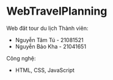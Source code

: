 # WebTravelPlanning
Web đăt tour du lịch
Thành viên:
  - Nguyễn Tâm Tú - 21081521
  - Nguyễn Bảo Kha - 21041651

Công nghệ:
  - HTML, CSS, JavaScript
